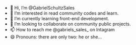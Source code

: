 - 👋 Hi, I’m @GabrielSchultzSales
- 👀 I’m interested in read community codes and learn.
- 🌱 I’m currently learning front-end development.
- 💞️ I’m looking to collaborate on community public projects.
- 📫 How to reach me @gabriels_sales_ on Intagram
- 😄 Pronouns: there are only two: he or she...

<!---
GabrielSchultzSales/GabrielSchultzSales is a ✨ special ✨ repository because its `README.md` (this file) appears on your GitHub profile.
You can click the Preview link to take a look at your changes.
--->
